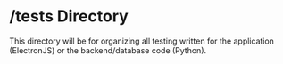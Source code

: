 # /tests Directory

This directory will be for organizing all testing written for the application (ElectronJS) or the backend/database code (Python).
